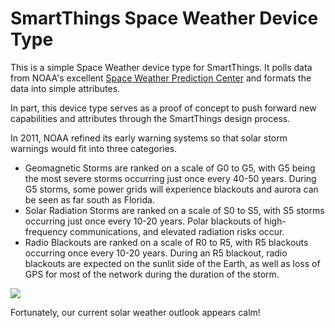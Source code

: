 # SmartThings Space Weather Device Type
This is a simple Space Weather device type for SmartThings.  It polls data from NOAA's excellent <a href='http://www.swpc.noaa.gov/'>Space Weather Prediction Center</a> and formats the data into simple attributes. 

In part, this device type serves as a proof of concept to push forward new capabilities and attributes through the SmartThings design process.

In 2011, NOAA refined its early warning systems so that solar storm warnings would fit into three categories.  

* Geomagnetic Storms are ranked on a scale of G0 to G5, with G5 being the most severe storms occurring just once every 40-50 years.  During G5 storms, some power grids will experience blackouts and aurora can be seen as far south as Florida.
* Solar Radiation Storms are ranked on a scale of S0 to S5, with S5 storms occurring just once every 10-20 years.  Polar blackouts of high-frequency communications, and elevated radiation risks occur. 
* Radio Blackouts are ranked on a scale of R0 to R5, with R5 blackouts occurring once every 10-20 years.  During an R5 blackout, radio blackouts are expected on the sunlit side of the Earth, as well as loss of GPS for most of the network during the duration of the storm.

<centr><img src='https://cloud.githubusercontent.com/assets/478212/13171472/bc1a30be-d6b8-11e5-88a9-9ba25769ef4d.png'></center>

Fortunately, our current solar weather outlook appears calm!
